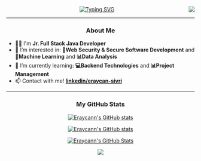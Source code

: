 <img align="right" src="https://visitor-badge.laobi.icu/badge?page_id=Eraycann.Eraycann">
<div align="center">
 <a href="https://github.com/Eraycann">
  <img src="https://readme-typing-svg.demolab.com?font=Ubuntu+Mono&pause=1000&color=018479&center=true&vCenter=true&width=435&lines=Hello+There!%F0%9F%91%BD%E2%80%8B+Welcome%F0%9F%AA%90;I'm+Eraycan%F0%9F%98%BC;ERAYCAN+SIVRI" alt="Typing SVG" />
 </a>
</div>
 
---

### <p align="center">About Me</p>
 
- 💪🏻  I'm **Jr. Full Stack Java Developer**
- 👀  I’m interested in: **🔐Web Security & Secure Software Development** and **🤖Machine Learning** and **📊Data Analysis**
- 🌱  I’m currently learning: **💻Backend Technologies** and **📊Project Management**    
- 📫  Contact with me! **[linkedin/eraycan-sivri](https://www.linkedin.com/in/eraycan-sivri-827997226/)**

---

### <p align="center">My GitHub Stats</p>

<p align="center">
 <a href="http://www.github.com/Eraycann"><img src="https://github-profile-trophy.vercel.app/?username=Eraycann&theme=onedark&column=8"  alt="Eraycann's GitHub stats" />
</p>

<p align="center">
 <a href="http://www.github.com/Eraycann"><img src="https://github-readme-stats.vercel.app/api/top-langs/?username=Eraycann&theme=radical&layout=compact&langs_count=8"  alt="Eraycann's GitHub stats" />
</p>

<p align="center">
  <a href="http://www.github.com/Eraycann">
    <img src="https://github-readme-stats.vercel.app/api?username=Eraycann&show_icons=true&count_private=true&theme=radical&hide_border=true" alt="Eraycann's GitHub Stats"/>
  </a>
</p>


<p align="center">
<a href="http://www.github.com/Eraycann"><img src="https://github-readme-streak-stats.herokuapp.com?user=Eraycann&theme=radical&hide_border=true&border_radius=5&short_numbers=true" /></a>
</p>
  
<!---
Eraycann/Eraycann is a ✨ special ✨ repository because its `README.md` (this file) appears on your GitHub profile.
You can click the Preview link to take a look at your changes.
--->
